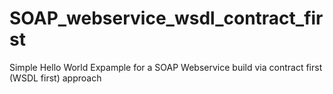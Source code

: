 SOAP_webservice_wsdl_contract_first
===================================

Simple Hello World Expample for a SOAP Webservice build via contract first (WSDL first) approach
